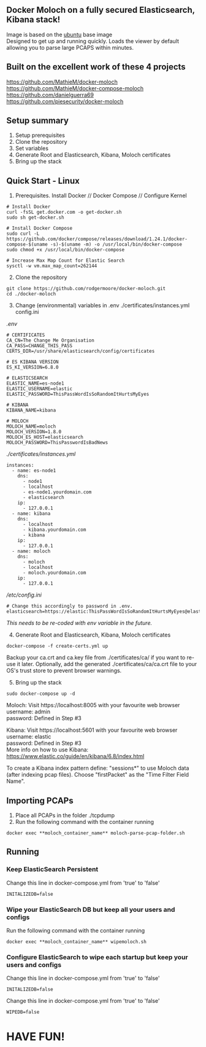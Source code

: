 
## Docker Moloch on a fully secured Elasticsearch, Kibana stack!

Image is based on the [ubuntu](https://registry.hub.docker.com/u/ubuntu/) base image  
Designed to get up and running quickly. Loads the viewer by default allowing you to parse large PCAPS within minutes.  
## Built on the excellent work of these 4 projects

https://github.com/MathieM/docker-moloch  
https://github.com/MathieM/docker-compose-moloch  
https://github.com/danielguerra69  
https://github.com/piesecurity/docker-moloch

## Setup summary
1. Setup prerequisites
2. Clone the repository
3. Set variables
4. Generate Root and Elasticsearch, Kibana, Moloch certificates
5. Bring up the stack

## Quick Start - Linux
1. Prerequisites. Install Docker // Docker Compose // Configure Kernel
```
# Install Docker
curl -fsSL get.docker.com -o get-docker.sh
sudo sh get-docker.sh

# Install Docker Compose
sudo curl -L https://github.com/docker/compose/releases/download/1.24.1/docker-compose-$(uname -s)-$(uname -m) -o /usr/local/bin/docker-compose
sudo chmod +x /usr/local/bin/docker-compose

# Increase Max Map Count for Elastic Search
sysctl -w vm.max_map_count=262144
```
2. Clone the repository
```
git clone https://github.com/rodgermoore/docker-moloch.git
cd ./docker-moloch
```
3. Change (environmental) variables in .env
  ./certificates/instances.yml
  config.ini

*.env*
```
# CERTIFICATES
CA_CN=The Change Me Organisation
CA_PASS=CHANGE_THIS_PASS
CERTS_DIR=/usr/share/elasticsearch/config/certificates

# ES KIBANA VERSION
ES_KI_VERSION=6.8.0

# ELASTICSEARCH
ELASTIC_NAME=es-node1
ELASTIC_USERNAME=elastic
ELASTIC_PASSWORD=ThisPassWordIsSoRandomItHurtsMyEyes

# KIBANA
KIBANA_NAME=kibana

# MOLOCH
MOLOCH_NAME=moloch
MOLOCH_VERSION=1.8.0
MOLOCH_ES_HOST=elasticsearch
MOLOCH_PASSWORD=ThisPasswordIsBadNews
```

*./certificates/instances.yml*
```
instances:
  - name: es-node1
    dns:
      - node1
      - localhost
      - es-node1.yourdomain.com
      - elasticsearch
    ip:
      - 127.0.0.1
  - name: kibana
    dns:
      - localhost
      - kibana.yourdomain.com
      - kibana
    ip:
      - 127.0.0.1
  - name: moloch
    dns:
      - moloch
      - localhost
      - moloch.yourdomain.com
    ip:
      - 127.0.0.1

```

*/etc/config.ini*
```
# Change this accordingly to password in .env.
elasticsearch=https://elastic:ThisPassWordIsSoRandomItHurtsMyEyes@elasticsearch:9200
```
*This needs to be re-coded with env variable in the future.*

4. Generate Root and Elasticsearch, Kibana, Moloch certificates
```
docker-compose -f create-certs.yml up
```
Backup your ca.crt and ca.key file from ./certificates/ca/ if you want to re-use it later.
Optionally, add the generated ./certificates/ca/ca.crt file to your OS's trust store to prevent browser warnings.

5. Bring up the stack
```
sudo docker-compose up -d
```
Moloch: Visit https://localhost:8005 with your favourite web browser  
username: admin  
password: Defined in Step #3

Kibana: Visit https://localhost:5601 with your favourite web browser  
username: elastic  
password: Defined in Step #3  
More info on how to use Kibana: https://www.elastic.co/guide/en/kibana/6.8/index.html  

To create a Kibana index pattern define: "sessions*" to use Moloch data (after indexing pcap files). Choose "firstPacket" as the "Time Filter Field Name".

## Importing PCAPs  
1. Place all PCAPs in the folder ./tcpdump  
2. Run the following command with the container running  
```
docker exec **moloch_container_name** moloch-parse-pcap-folder.sh

```
## Running

### Keep ElasticSearch Persistent
Change this line in docker-compose.yml from 'true' to 'false'
```
INITALIZEDB=false
```

### Wipe your ElasticSearch DB but keep all your users and configs
Run the following command with the container running
```
docker exec **moloch_container_name** wipemoloch.sh

```
### Configure ElasticSearch to wipe each startup but keep your users and configs
Change this line in docker-compose.yml from 'true' to 'false'
```
INITALIZEDB=false
```
Change this line in docker-compose.yml from 'true' to 'false'
```
WIPEDB=false
```

# HAVE FUN!

